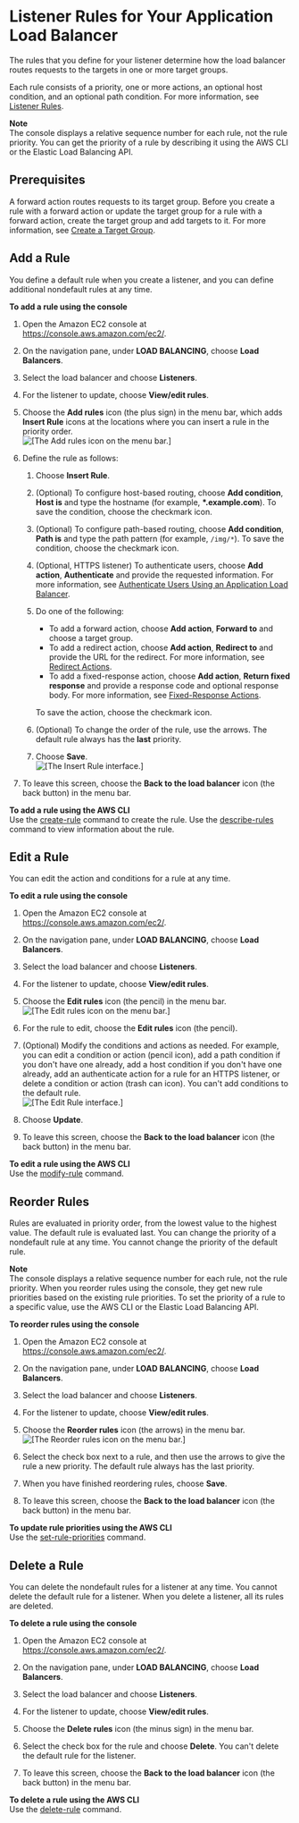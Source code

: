# Listener Rules for Your Application Load Balancer<a name="listener-update-rules"></a>

The rules that you define for your listener determine how the load balancer routes requests to the targets in one or more target groups\.

Each rule consists of a priority, one or more actions, an optional host condition, and an optional path condition\. For more information, see [Listener Rules](load-balancer-listeners.md#listener-rules)\.

**Note**  
The console displays a relative sequence number for each rule, not the rule priority\. You can get the priority of a rule by describing it using the AWS CLI or the Elastic Load Balancing API\.

## Prerequisites<a name="update-rule-prerequisites"></a>

A forward action routes requests to its target group\. Before you create a rule with a forward action or update the target group for a rule with a forward action, create the target group and add targets to it\. For more information, see [Create a Target Group](create-target-group.md)\.

## Add a Rule<a name="add-rule"></a>

You define a default rule when you create a listener, and you can define additional nondefault rules at any time\.

**To add a rule using the console**

1. Open the Amazon EC2 console at [https://console\.aws\.amazon\.com/ec2/](https://console.aws.amazon.com/ec2/)\.

1. On the navigation pane, under **LOAD BALANCING**, choose **Load Balancers**\.

1. Select the load balancer and choose **Listeners**\.

1. For the listener to update, choose **View/edit rules**\.

1. Choose the **Add rules** icon \(the plus sign\) in the menu bar, which adds **Insert Rule** icons at the locations where you can insert a rule in the priority order\.  
![\[The Add rules icon on the menu bar.\]](http://docs.aws.amazon.com/elasticloadbalancing/latest/application/images/menu_bar_add_rules.png)

1. Define the rule as follows:

   1. Choose **Insert Rule**\.

   1. \(Optional\) To configure host\-based routing, choose **Add condition**, **Host is** and type the hostname \(for example, **\*\.example\.com**\)\. To save the condition, choose the checkmark icon\.

   1. \(Optional\) To configure path\-based routing, choose **Add condition**, **Path is** and type the path pattern \(for example, `/img/*`\)\. To save the condition, choose the checkmark icon\.

   1. \(Optional, HTTPS listener\) To authenticate users, choose **Add action**, **Authenticate** and provide the requested information\. For more information, see [Authenticate Users Using an Application Load Balancer](listener-authenticate-users.md)\.

   1. Do one of the following:
      + To add a forward action, choose **Add action**, **Forward to** and choose a target group\.
      + To add a redirect action, choose **Add action**, **Redirect to** and provide the URL for the redirect\. For more information, see [Redirect Actions](load-balancer-listeners.md#redirect-actions)\.
      + To add a fixed\-response action, choose **Add action**, **Return fixed response** and provide a response code and optional response body\. For more information, see [Fixed\-Response Actions](load-balancer-listeners.md#fixed-response-actions)\.

      To save the action, choose the checkmark icon\.

   1. \(Optional\) To change the order of the rule, use the arrows\. The default rule always has the **last** priority\.

   1. Choose **Save**\.  
![\[The Insert Rule interface.\]](http://docs.aws.amazon.com/elasticloadbalancing/latest/application/images/add_rule.png)

1. To leave this screen, choose the **Back to the load balancer** icon \(the back button\) in the menu bar\.

**To add a rule using the AWS CLI**  
Use the [create\-rule](http://docs.aws.amazon.com/cli/latest/reference/elbv2/create-rule.html) command to create the rule\. Use the [describe\-rules](http://docs.aws.amazon.com/cli/latest/reference/elbv2/describe-rules.html) command to view information about the rule\.

## Edit a Rule<a name="edit-rule"></a>

You can edit the action and conditions for a rule at any time\.

**To edit a rule using the console**

1. Open the Amazon EC2 console at [https://console\.aws\.amazon\.com/ec2/](https://console.aws.amazon.com/ec2/)\.

1. On the navigation pane, under **LOAD BALANCING**, choose **Load Balancers**\.

1. Select the load balancer and choose **Listeners**\.

1. For the listener to update, choose **View/edit rules**\.

1. Choose the **Edit rules** icon \(the pencil\) in the menu bar\.  
![\[The Edit rules icon on the menu bar.\]](http://docs.aws.amazon.com/elasticloadbalancing/latest/application/images/menu_bar_edit_rules.png)

1. For the rule to edit, choose the **Edit rules** icon \(the pencil\)\.

1. \(Optional\) Modify the conditions and actions as needed\. For example, you can edit a condition or action \(pencil icon\), add a path condition if you don't have one already, add a host condition if you don't have one already, add an authenticate action for a rule for an HTTPS listener, or delete a condition or action \(trash can icon\)\. You can't add conditions to the default rule\.  
![\[The Edit Rule interface.\]](http://docs.aws.amazon.com/elasticloadbalancing/latest/application/images/edit_rule.png)

1. Choose **Update**\.

1. To leave this screen, choose the **Back to the load balancer** icon \(the back button\) in the menu bar\.

**To edit a rule using the AWS CLI**  
Use the [modify\-rule](http://docs.aws.amazon.com/cli/latest/reference/elbv2/modify-rule.html) command\.

## Reorder Rules<a name="update-rule-priority"></a>

Rules are evaluated in priority order, from the lowest value to the highest value\. The default rule is evaluated last\. You can change the priority of a nondefault rule at any time\. You cannot change the priority of the default rule\.

**Note**  
The console displays a relative sequence number for each rule, not the rule priority\. When you reorder rules using the console, they get new rule priorities based on the existing rule priorities\. To set the priority of a rule to a specific value, use the AWS CLI or the Elastic Load Balancing API\.

**To reorder rules using the console**

1. Open the Amazon EC2 console at [https://console\.aws\.amazon\.com/ec2/](https://console.aws.amazon.com/ec2/)\.

1. On the navigation pane, under **LOAD BALANCING**, choose **Load Balancers**\.

1. Select the load balancer and choose **Listeners**\.

1. For the listener to update, choose **View/edit rules**\.

1. Choose the **Reorder rules** icon \(the arrows\) in the menu bar\.  
![\[The Reorder rules icon on the menu bar.\]](http://docs.aws.amazon.com/elasticloadbalancing/latest/application/images/menu_bar_reorder_rules.png)

1. Select the check box next to a rule, and then use the arrows to give the rule a new priority\. The default rule always has the last priority\.

1. When you have finished reordering rules, choose **Save**\.

1. To leave this screen, choose the **Back to the load balancer** icon \(the back button\) in the menu bar\.

**To update rule priorities using the AWS CLI**  
Use the [set\-rule\-priorities](http://docs.aws.amazon.com/cli/latest/reference/elbv2/set-rule-priorities.html) command\.

## Delete a Rule<a name="delete-rule"></a>

You can delete the nondefault rules for a listener at any time\. You cannot delete the default rule for a listener\. When you delete a listener, all its rules are deleted\.

**To delete a rule using the console**

1. Open the Amazon EC2 console at [https://console\.aws\.amazon\.com/ec2/](https://console.aws.amazon.com/ec2/)\.

1. On the navigation pane, under **LOAD BALANCING**, choose **Load Balancers**\.

1. Select the load balancer and choose **Listeners**\.

1. For the listener to update, choose **View/edit rules**\.

1. Choose the **Delete rules** icon \(the minus sign\) in the menu bar\.

1. Select the check box for the rule and choose **Delete**\. You can't delete the default rule for the listener\.

1. To leave this screen, choose the **Back to the load balancer** icon \(the back button\) in the menu bar\.

**To delete a rule using the AWS CLI**  
Use the [delete\-rule](http://docs.aws.amazon.com/cli/latest/reference/elbv2/delete-rule.html) command\.